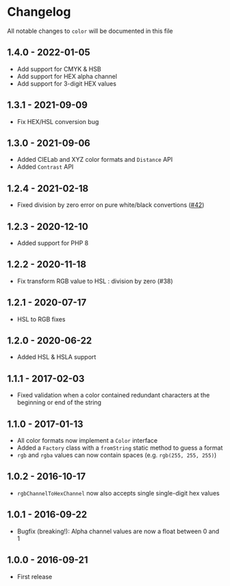 # Changelog

All notable changes to `color` will be documented in this file

## 1.4.0 - 2022-01-05

- Add support for CMYK & HSB
- Add support for HEX alpha channel
- Add support for 3-digit HEX values

## 1.3.1 - 2021-09-09

- Fix HEX/HSL conversion bug

## 1.3.0 - 2021-09-06
- Added CIELab and XYZ color formats and `Distance` API
- Added `Contrast` API

## 1.2.4 - 2021-02-18
- Fixed division by zero error on pure white/black convertions ([#42](https://github.com/spatie/color/pull/42))

## 1.2.3 - 2020-12-10
- Added support for PHP 8

## 1.2.2 - 2020-11-18
- Fix transform RGB value to HSL : division by zero (#38)

## 1.2.1 - 2020-07-17
- HSL to RGB fixes

## 1.2.0 - 2020-06-22
- Added HSL & HSLA support

## 1.1.1 - 2017-02-03
- Fixed validation when a color contained redundant characters at the beginning or end of the string

## 1.1.0 - 2017-01-13

- All color formats now implement a `Color` interface
- Added a `Factory` class with a `fromString` static method to guess a format
- `rgb` and `rgba` values can now contain spaces (e.g. `rgb(255, 255, 255)`)

## 1.0.2 - 2016-10-17

- `rgbChannelToHexChannel` now also accepts single single-digit hex values

## 1.0.1 - 2016-09-22

- Bugfix (breaking!): Alpha channel values are now a float between 0 and 1

## 1.0.0 - 2016-09-21

- First release
